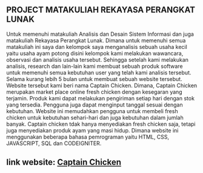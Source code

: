 ## PROJECT MATAKULIAH REKAYASA PERANGKAT LUNAK

Untuk memenuhi matakuliah Analisis dan Desain Sistem Informasi dan juga matakuliah Rekayasa Perangkat Lunak. Dimana untuk memenuhi semua matakuliah ini saya dan kelompok saya menganalisis sebuah usaha kecil yaitu usaha ayam potong disini kelompok kami melakukan wawancara, observasi dan analisis usaha tersebut. Sehingga setelah kami melakukan analisis, research dan lain-lain kami membuat sebuah produk software untuk memenuhi semua kebutuhan user yang telah kami analisis tersebut. Selama kurang lebih 5 bulan untuk membuat sebuah website tersebut. Website tersebut kami beri nama Captain Chicken. Dimana, Captain Chicken merupakan market place online fresh chicken dengan kesegaran yang terjamin. Produk kami dapat melakukan pengiriman setiap hari dengan stok yang tersedia. Pengguna juga dapat menginput tanggal sesuai dengan kebutuhan. Website ini memudahkan pengguna untuk membeli fresh chicken untuk kebutuhan sehari-hari dan juga kebutuhan dalam jumlah banyak. Captain chicken tdak hanya menyediakan fresh chicken saja, tetapi juga menyediakan produk ayam yang masi hidup. Dimana website ini menggunakan beberapa bahasa pemrograman yaitu HTML, CSS, JAVASCRIPT, SQL dan CODEIGNITER. 
## link website: [Captain Chicken](http://captainchicken.shznnn.com/)
